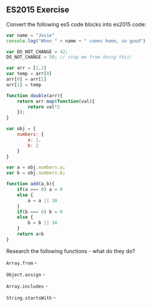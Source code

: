 ## ES2015 Exercise

Convert the following es5 code blocks into es2015 code:

```javascript
var name = "Josie"
console.log("When " + name + " comes home, so good")
```

```javascript
var DO_NOT_CHANGE = 42;
DO_NOT_CHANGE = 50; // stop me from doing this!
```

```javascript
var arr = [1,2]
var temp = arr[0]
arr[0] = arr[1]
arr[1] = temp
```

```javascript
function double(arr){
    return arr.map(function(val){
        return val*2
    });
}
```

```javascript
var obj = {
    numbers: {
        a: 1,
        b: 2
    } 
}

var a = obj.numbers.a;
var b = obj.numbers.b;
```

```javascript
function add(a,b){
    if(a === 0) a = 0
    else {
        a = a || 10    
    }
    if(b === 0) b = 0
    else {
        b = b || 10    
    }
    return a+b
}
```

Research the following functions - what do they do?

`Array.from` -

`Object.assign` -

`Array.includes` -

`String.startsWith` -

